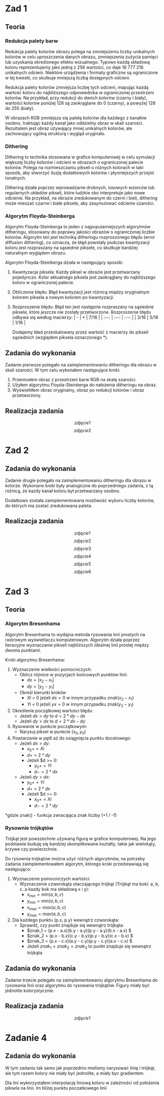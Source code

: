 # Zad 1

## Teoria

### Redukcja palety barw

Redukcja palety kolorów obrazu polega na zmniejszeniu liczby unikalnych kolorów w celu uproszczenia danych
obrazu, zmniejszenia zużycia pamięci lub uzyskania określonego efektu wizualnego.
Typowo każdą składową koloru reprezentujemy jako jedną z 256 wartości, co daje 16 777 216 unikalnych odcieni. Niektóre urządzenia i formaty graficzne są ograniczone w tej kwestii, co skutkuje mniejszą liczbą dostępnych odcieni.

Redukcja palety kolorów zmniejsza liczbę tych odcieni, mapując każdą wartość koloru do najbliższego odpowiednika w ograniczonej przestrzeni kolorów. Na przykład, przy redukcji do dwóch kolorów (czarny i biały), wartości kolorów poniżej 128 są zaokrąglane do 0 (czarny), a powyżej 128 do 255 (biały).

W obrazach RGB zmniejsza się paletę kolorów dla każdego z kanałów osobno, traktując każdy kanał jako oddzielny
obraz w skali szarości. Rezultatem jest obraz używający mniej unikalnych kolorów, ale zachowujący ogólną
strukturę i wygląd oryginału.

### Dithering

Dithering to technika stosowana w grafice komputerowej w celu symulacji większej liczby kolorów i odcieni w obrazach o ograniczonej palecie kolorów. Polega na rozmieszczaniu pikseli o różnych kolorach w taki sposób, aby stworzyć iluzję dodatkowych kolorów i płynniejszych przejść tonalnych.

Dithering działa poprzez wprowadzanie drobnych, losowych wzorców lub regularnych układów pikseli, które ludzkie oko interpretuje jako nowe odcienie. Na przykład, na obrazie zredukowanym do czerni i bieli, dithering może mieszać czarne i białe piksele, aby zasymulować odcienie szarości.

### Algorytm Floyda-Steinberga

Algorytm Floyda-Steinberga to jeden z najpopularniejszych algorytmów ditheringu, stosowany do poprawy jakości
obrazów o ograniczonej liczbie kolorów. Algorytm ten jest techniką ditheringu rozproszonego błędu (error
diffusion dithering), co oznacza, że błąd powstały podczas kwantyzacji koloru jest rozpraszany na sąsiednie
piksele, co skutkuje bardziej naturalnym wyglądem obrazu.

Algorytm Floyda-Steinberga działa w następujący sposób:

1. Kwantyzacja piksela: Każdy piksel w obrazie jest przetwarzany pojedynczo. Kolor aktualnego piksela jest
   zaokrąglany do najbliższego koloru w ograniczonej palecie.
2. Obliczenie błędu: Błąd kwantyzacji jest różnicą między oryginalnym kolorem piksela a nowym kolorem po
   kwantyzacji.
3. Rozproszenie błędu: Błąd ten jest następnie rozpraszany na sąsiednie piksele, które jeszcze nie zostały
   przetworzone. Rozproszenie błędu odbywa się według macierzy:
   | - | \* | 7/16 |
   | :--: | :--: | :--: |
   | 3/16 | 5/16 | 1/16 |

   Dodajemy bład przeskalowany przez wartość z macierzy do pikseli sąsiednich (względem piksela oznaczonego \*).

## Zadania do wykonania

Zadanie pierwsze polegało na zaimplementowaniu ditheringu dla obrazu w skali szarości. W tym celu wykonałem
następujące kroki:

1. Przeniosłem obraz z przestrzeni barw RGB na skalę szarości.
2. Użyłem algorytmu Floyda-Steinberga do nałożenia ditheringu na obraz.
3. Wyświetliłem obraz oryginalny, obraz po redukcji kolorów i obraz przetworzony.

## Realizacja zadania

$$ zdjęcie 1 $$
$$ zdjęcie 2 $$

# Zad 2

## Zadania do wykonania

Zadanie drugie polegało na zaimplementowaniu ditheringu dla obrazu w kolorze.
Wykonane kroki były analogiczne do poprzedniego zadania, z tą różnicą, że kazdy kanał koloru był przetwarzany osobno.

Dodatkowo została zaimplementowana możliwość wyboru liczby kolorów, do których ma zostać zredukowana paleta.

## Realizacja zadania

$$ zdjęcie 1 $$
$$ zdjęcie 2 $$
$$ zdjęcie 3 $$
$$ zdjęcie 4 $$
$$ zdjęcie 5 $$
$$ zdjęcie 6 $$

# Zad 3

## Teoria

### Algorytm Bresenhama

Algorytm Bresenhama to wydajna metoda rysowania linii prostych na rastrowym wyświetlaczu komputerowym.
Algorytm działa poprzez iteracyjne wyznaczanie pikseli najbliższych idealnej linii prostej między dwoma
punktami.

Kroki algorytmu Bresenhama:

1. Wyznaczenie wielkości pomocniczych:
   - Oblicz różnice w pozycjach końcowych punktów linii:
     - $dx = |x_2 - x_1|$
     - $dy = |y_2 - y_1|$
   - Określ kierunki kroków
     - $Xi$ = 0 jeżeli $dx = 0$ w innym przypadku $znak(x_2 - x_1)$
     - $Yi$ = 0 jeżeli $yx = 0$ w innym przypadku $znak(y_2 - y_1)$
2. Określenie początkowej wartości błędu:
   - Jeżeli $dx > dy$ to $d = 2*dy - dx$
   - Jeżeli $dy > dx$ to $d = 2*dx - dy$
3. Rysowanie w punkcie początkowym:
   - Narysuj piksel w punkcie $(x_0, y_0)$
4. Powtarzanie w pętli aż do osiągnięcia punktu docelowego:
   - Jeżeli $dx > dy$:
     - $x_0 += Xi$
     - $d += 2*dy$
     - Jeżeli $d >= 0:
       - $y_0 += Yi$
       - $d -= 2*dx$
   - Jeżeli $dy > dx$:
     - $y_0 += Yi$
     - $d += 2*dx$
     - Jeżeli $d >= 0:
       - $x_0 += Xi$
       - $d -= 2*dy$

\*gdzie znak() - funkcja zwracająca znak liczby (+1 / -1)

### Rysownie trójkątów

Trójkąt jest powszechnie używaną figurą w grafice komputerowej. Na jego podstawie buduję się bardziej
skomplikowane kształty, takie jak wielokąty, krzywe czy powierzchnie.

Do rysownia trójkątów można użyć różnych algorytmów, na potrzeby zadania zaimplementowałem algorytm,
którego kroki przedstawiają się następująco:

1. Wyznaczenie pomocniczych wartości:
   - Wyznaczenie czworokąta otaczającego trójkąt (Trójkąt ma boki: a, b, c. a kazdy bok ma składową x i y):
     - $x_{min} = min(a, b, c)$
     - $y_{min} = min(a, b, c)$
     - $x_{max} = max(a, b, c)$
     - $y_{max} = max(a, b, c)$
2. Dla każdego punktu (p.x, p.y) wewnątrz czworokąta:
   - Sprawdź, czy punkt znajduje się wewnątrz trójkąta:
     - $znak_1 = (p.x - a.x)(b.y - a.y)(p.y - a.y)(b.x - a.x) $
     - $znak_2 = (p.x - b.x)(c.y - b.y)(p.y - b.y)(c.x - b.x) $
     - $znak_3 = (p.x - c.x)(a.y - c.y)(p.y - c.y)(a.x - c.x) $
     - Jeżeli $znak_1 = znak_2 = znak_3$ to punkt znajduje się wewnątrz trójkąta

## Zadania do wykonania

Zadanie trzecie polegało na zaimplementowaniu algorytmu Bresenhama do rysowania linii oraz algorytmu do
rysowania trójkątów. Figury miały być jednolite kolorystycznie.

## Realizacja zadania

$$ zdjęcie 1 $$

# Zadanie 4

## Zadania do wykonania

W tym zadaniu tak samo jak poprzednio mielismy narysować linię i trójkąt, ale tym razem kolory nie miały być
jednolite, a miały byc gradientem.

Dla lini wykorzystałem interpolację liniową koloru w zależności od położenia piksela na linii. Im bliżej
punktu poczatkowego linii

